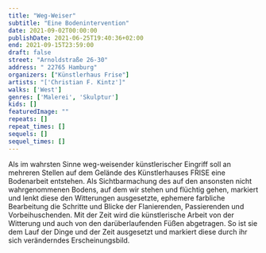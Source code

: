 ```yaml
---
title: "Weg-Weiser"
subtitle: "Eine Bodenintervention"
date: 2021-09-02T00:00:00
publishDate: 2021-06-25T19:40:36+02:00
end: 2021-09-15T23:59:00
draft: false
street: "Arnoldstraße 26-30"
address: " 22765 Hamburg"
organizers: ["Künstlerhaus Frise"]
artists: "['Christian F. Kintz']"
walks: ['West']
genres: ['Malerei', 'Skulptur']
kids: []
featuredImage: ""
repeats: []
repeat_times: []
sequels: []
sequel_times: []
---
```


Als im wahrsten Sinne weg-weisender künstlerischer Eingriff soll an mehreren Stellen auf dem Gelände des Künstlerhauses FRISE eine Bodenarbeit entstehen. Als Sichtbarmachung des auf den ansonsten nicht wahrgenommenen Bodens, auf dem wir stehen und flüchtig gehen, markiert und lenkt diese den Witterungen ausgesetzte, ephemere farbliche Bearbeitung die Schritte und Blicke der Flanierenden, Passierenden und Vorbeihuschenden. Mit der Zeit wird die künstlerische Arbeit von der Witterung und auch von den darüberlaufenden Füßen abgetragen. So ist sie dem Lauf der Dinge und der Zeit ausgesetzt und markiert diese durch ihr sich veränderndes Erscheinungsbild. 